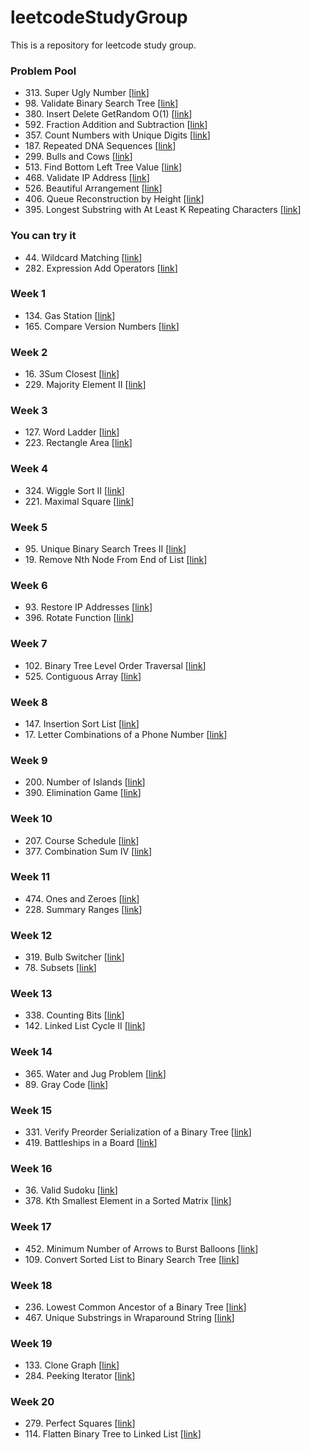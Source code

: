 # leetcodeStudyGroup
This is a repository for leetcode study group.

### Problem Pool
* 313\. Super Ugly Number \[[link](https://leetcode.com/problems/super-ugly-number)\]
* 98\. Validate Binary Search Tree \[[link](https://leetcode.com/problems/validate-binary-search-tree)\]
* 380\. Insert Delete GetRandom O(1) \[[link](https://leetcode.com/problems/insert-delete-getrandom-o1)\]
* 592\. Fraction Addition and Subtraction \[[link](https://leetcode.com/problems/fraction-addition-and-subtraction)\]
* 357\. Count Numbers with Unique Digits \[[link](https://leetcode.com/problems/count-numbers-with-unique-digits)\]
* 187\. Repeated DNA Sequences \[[link](https://leetcode.com/problems/repeated-dna-sequences)\]
* 299\. Bulls and Cows \[[link](https://leetcode.com/problems/bulls-and-cows)\]
* 513\. Find Bottom Left Tree Value \[[link](https://leetcode.com/problems/find-bottom-left-tree-value)\]
* 468\. Validate IP Address \[[link](https://leetcode.com/problems/validate-ip-address)\]
* 526\. Beautiful Arrangement \[[link](https://leetcode.com/problems/beautiful-arrangement)\]
* 406\. Queue Reconstruction by Height \[[link](https://leetcode.com/problems/queue-reconstruction-by-height)\]
* 395\. Longest Substring with At Least K Repeating Characters \[[link](https://leetcode.com/problems/longest-substring-with-at-least-k-repeating-characters)\]

### You can try it
* 44\. Wildcard Matching \[[link](https://leetcode.com/problems/wildcard-matching/)\]
* 282\. Expression Add Operators \[[link](https://leetcode.com/problems/expression-add-operators/)\]


### Week 1
* 134\. Gas Station \[[link](https://leetcode.com/problems/gas-station/)\]
* 165\. Compare Version Numbers \[[link](https://leetcode.com/problems/compare-version-numbers/)\]

### Week 2
* 16\. 3Sum Closest \[[link](https://leetcode.com/problems/3sum-closest/)\]
* 229\. Majority Element II \[[link](https://leetcode.com/problems/majority-element-ii/)\]

### Week 3
* 127\. Word Ladder \[[link](https://leetcode.com/problems/word-ladder/)\]
* 223\. Rectangle Area \[[link](https://leetcode.com/problems/Rectangle-Area/)\]

### Week 4
* 324\. Wiggle Sort II \[[link](https://leetcode.com/problems/Wiggle-Sort-II/)\]
* 221\. Maximal Square \[[link](https://leetcode.com/problems/Maximal-Square/)\]

### Week 5
* 95\. Unique Binary Search Trees II \[[link](https://leetcode.com/problems/unique-binary-search-trees-ii/)\]
* 19\. Remove Nth Node From End of List \[[link](https://leetcode.com/problems/remove-nth-node-from-end-of-list/)\]

### Week 6
* 93\. Restore IP Addresses \[[link](https://leetcode.com/problems/restore-ip-addresses/)\]
* 396\. Rotate Function \[[link](https://leetcode.com/problems/Rotate-Function/)\]

### Week 7
* 102\. Binary Tree Level Order Traversal \[[link](https://leetcode.com/problems/binary-tree-level-order-traversal/)\]
* 525\. Contiguous Array  \[[link](https://leetcode.com/problems/contiguous-array/)\]

### Week 8
* 147\. Insertion Sort List  \[[link](https://leetcode.com/problems/insertion-sort-list/)\]
* 17\. Letter Combinations of a Phone Number  \[[link](https://leetcode.com/problems/letter-combinations-of-a-phone-number/)\]

### Week 9
* 200\. Number of Islands  \[[link](https://leetcode.com/problems/number-of-islands/)\]
* 390\. Elimination Game  \[[link](https://leetcode.com/problems/elimination-game/)\]

### Week 10
* 207\. Course Schedule  \[[link](https://leetcode.com/problems/course-schedule/)\]
* 377\. Combination Sum IV \[[link](https://leetcode.com/problems/combination-sum-iv/)\]

### Week 11
* 474\. Ones and Zeroes \[[link](https://leetcode.com/problems/ones-and-zeroes/)\]
* 228\. Summary Ranges \[[link](https://leetcode.com/problems/summary-ranges/#/description)\]

### Week 12
* 319\. Bulb Switcher \[[link](https://leetcode.com/problems/bulb-switcher/#/description)\]
* 78\. Subsets \[[link](https://leetcode.com/problems/subsets)\]

### Week 13
* 338\. Counting Bits \[[link](https://leetcode.com/problems/counting-bits)\]
* 142\. Linked List Cycle II \[[link](https://leetcode.com/problems/linked-list-cycle-ii/#/description)\]

### Week 14
* 365\. Water and Jug Problem \[[link](https://leetcode.com/problems/water-and-jug-problem/#/description)\]
* 89\. Gray Code \[[link](https://leetcode.com/problems/gray-code/)\]

### Week 15
* 331\. Verify Preorder Serialization of a Binary Tree \[[link](https://leetcode.com/problems/verify-preorder-serialization-of-a-binary-tree/)\]
* 419\. Battleships in a Board \[[link](https://leetcode.com/problems/battleships-in-a-board)\]

### Week 16
* 36\. Valid Sudoku \[[link](https://leetcode.com/problems/valid-sudoku)\]
* 378\. Kth Smallest Element in a Sorted Matrix \[[link](https://leetcode.com/problems/kth-smallest-element-in-a-sorted-matrix)\]

### Week 17
* 452\. Minimum Number of Arrows to Burst Balloons \[[link](https://leetcode.com/problems/minimum-number-of-arrows-to-burst-balloons)\]
* 109\. Convert Sorted List to Binary Search Tree \[[link](https://leetcode.com/problems/convert-sorted-list-to-binary-search-tree)\]

### Week 18
* 236\. Lowest Common Ancestor of a Binary Tree \[[link](https://leetcode.com/problems/lowest-common-ancestor-of-a-binary-tree)\]
* 467\. Unique Substrings in Wraparound String \[[link](https://leetcode.com/problems/unique-substrings-in-wraparound-string)\]

### Week 19
* 133\. Clone Graph \[[link](https://leetcode.com/problems/clone-graph)\]
* 284\. Peeking Iterator \[[link](https://leetcode.com/problems/peeking-iterator)\]

### Week 20
* 279\. Perfect Squares \[[link](https://leetcode.com/problems/perfect-squares)\]
* 114\. Flatten Binary Tree to Linked List \[[link](https://leetcode.com/problems/flatten-binary-tree-to-linked-list)\]
